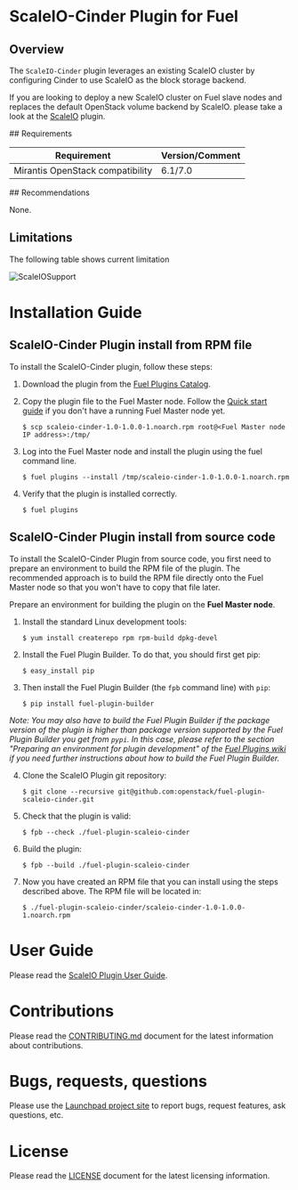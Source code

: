 # ScaleIO-Cinder Plugin for Fuel

## Overview

The `ScaleIO-Cinder` plugin leverages an existing ScaleIO cluster by configuring Cinder to use ScaleIO as the block storage backend.

If you are looking to deploy a new ScaleIO cluster on Fuel slave nodes and replaces the default OpenStack volume backend by ScaleIO. please take a look at the [ScaleIO](https://github.com/openstack/fuel-plugin-scaleio) plugin.


## Requirements

| Requirement                      | Version/Comment |
|----------------------------------|-----------------|
| Mirantis OpenStack compatibility | 6.1/7.0         |


## Recommendations

None.

## Limitations

The following table shows current limitation

![ScaleIOSupport](https://github.com/openstack/fuel-plugin-scaleio-cinder/blob/master/doc/source/images/SIO_Support.png)


# Installation Guide

## ScaleIO-Cinder Plugin install from RPM file

To install the ScaleIO-Cinder plugin, follow these steps:

1. Download the plugin from the [Fuel Plugins Catalog](https://software.mirantis.com/download-mirantis-openstack-fuel-plug-ins/).

2. Copy the plugin file to the Fuel Master node. Follow the [Quick start guide](https://software.mirantis.com/quick-start/) if you don't have a running Fuel Master node yet.
    ```
    $ scp scaleio-cinder-1.0-1.0.0-1.noarch.rpm root@<Fuel Master node IP address>:/tmp/
    ```

3. Log into the Fuel Master node and install the plugin using the fuel command line.
    ```
    $ fuel plugins --install /tmp/scaleio-cinder-1.0-1.0.0-1.noarch.rpm
    ```

4. Verify that the plugin is installed correctly.
    ```
    $ fuel plugins
    ```

## ScaleIO-Cinder Plugin install from source code

To install the ScaleIO-Cinder Plugin from source code, you first need to prepare an environment to build the RPM file of the plugin. The recommended approach is to build the RPM file directly onto the Fuel Master node so that you won't have to copy that file later.

Prepare an environment for building the plugin on the **Fuel Master node**.

1. Install the standard Linux development tools:
    ```
    $ yum install createrepo rpm rpm-build dpkg-devel
    ```

2. Install the Fuel Plugin Builder. To do that, you should first get pip:
    ```
    $ easy_install pip
    ```

3. Then install the Fuel Plugin Builder (the `fpb` command line) with `pip`:
    ```
    $ pip install fuel-plugin-builder
    ```

*Note: You may also have to build the Fuel Plugin Builder if the package version of the
plugin is higher than package version supported by the Fuel Plugin Builder you get from `pypi`.
In this case, please refer to the section "Preparing an environment for plugin development"
of the [Fuel Plugins wiki](https://wiki.openstack.org/wiki/Fuel/Plugins) if you
need further instructions about how to build the Fuel Plugin Builder.*

4. Clone the ScaleIO Plugin git repository:
    ```
    $ git clone --recursive git@github.com:openstack/fuel-plugin-scaleio-cinder.git
    ```

5. Check that the plugin is valid:
    ```
    $ fpb --check ./fuel-plugin-scaleio-cinder
    ```

6. Build the plugin:
    ```
    $ fpb --build ./fuel-plugin-scaleio-cinder
    ```

7. Now you have created an RPM file that you can install using the steps described above. The RPM file will be located in:
    ```
    $ ./fuel-plugin-scaleio-cinder/scaleio-cinder-1.0-1.0.0-1.noarch.rpm
    ```

# User Guide

Please read the [ScaleIO Plugin User Guide](doc).

# Contributions

Please read the [CONTRIBUTING.md](CONTRIBUTING.md) document for the latest information about contributions.

# Bugs, requests, questions

Please use the [Launchpad project site](https://launchpad.net/fuel-plugin-scaleio-cinder) to report bugs, request features, ask questions, etc.

# License

Please read the [LICENSE](LICENSE) document for the latest licensing information.
